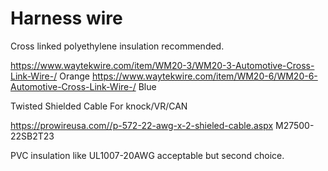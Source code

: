 
# Harness wire

Cross linked polyethylene insulation recommended. 

https://www.waytekwire.com/item/WM20-3/WM20-3-Automotive-Cross-Link-Wire-/ Orange
https://www.waytekwire.com/item/WM20-6/WM20-6-Automotive-Cross-Link-Wire-/ Blue

Twisted Shielded Cable
For knock/VR/CAN

https://prowireusa.com//p-572-22-awg-x-2-shieled-cable.aspx M27500-22SB2T23


PVC insulation like UL1007-20AWG acceptable but second choice.